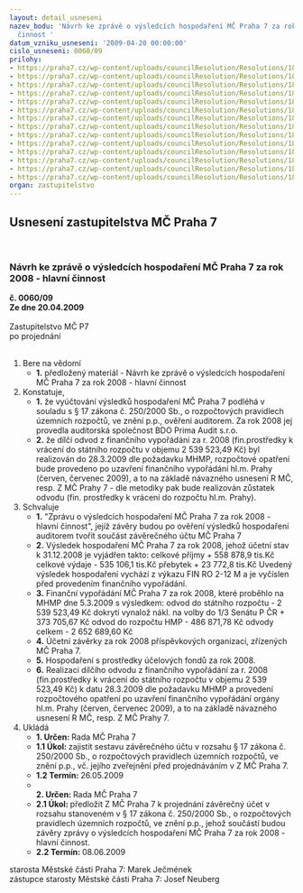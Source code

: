 ```yaml
---
layout: detail_usneseni
nazev_bodu: 'Návrh ke zprávě o výsledcích hospodaření MČ Praha 7 za rok 2008 - hlavní
  činnost '
datum_vzniku_usneseni: '2009-04-20 00:00:00'
cislo_usneseni: 0060/09
prilohy:
- https://praha7.cz/wp-content/uploads/councilResolution/Resolutions/18102/2-09-(1)finvyp2008.doc
- https://praha7.cz/wp-content/uploads/councilResolution/Resolutions/18102/2-09-fin_vyp050309.pdf
- https://praha7.cz/wp-content/uploads/councilResolution/Resolutions/18102/2-09-(2)4q2008rada.doc
- https://praha7.cz/wp-content/uploads/councilResolution/Resolutions/18102/2-09-(3)fondy.doc
- https://praha7.cz/wp-content/uploads/councilResolution/Resolutions/18102/2-09-(4)koment%c3%a1%c5%99_inv_4q_08_rozbor_platn%c3%bd.doc
- https://praha7.cz/wp-content/uploads/councilResolution/Resolutions/18102/2-09-(5)po4qhv.doc
- https://praha7.cz/wp-content/uploads/councilResolution/Resolutions/18102/2-09-(6)po4q08_koment_ofi_mimo_o%c5%a1k.doc
- https://praha7.cz/wp-content/uploads/councilResolution/Resolutions/18102/2-09-(7)rozbory_po_m%c5%a1_z%c5%a1_2008.doc
- https://praha7.cz/wp-content/uploads/councilResolution/Resolutions/18102/2-09-(8)po4q08oskstanoviskoofi.doc
- https://praha7.cz/wp-content/uploads/councilResolution/Resolutions/18102/2-09-(9.1)bilance120813jet%c3%ad.xls
- https://praha7.cz/wp-content/uploads/councilResolution/Resolutions/18102/2-09-(9.2)v%c3%bddaje120813jet%c3%ad.xls
- https://praha7.cz/wp-content/uploads/councilResolution/Resolutions/18102/2-09-(9.3)p%c5%99%c3%adjmy120813jet%c3%ad.xls
- https://praha7.cz/wp-content/uploads/councilResolution/Resolutions/18102/2-09-(9.4)investice_4q_08_rozbor_rada.xls
- https://praha7.cz/wp-content/uploads/councilResolution/Resolutions/18102/2-09-usneseni0308_09r.doc
organ: zastupitelstvo
---
```

<div id="ucUsn_pList" class="usn">
	<span><h2>Usnesení zastupitelstva MČ Praha 7 </h2>
<br></span><div class="standBody">
<span><h3>Návrh ke zprávě o výsledcích hospodaření MČ Praha 7 za rok 2008 - hlavní činnost </h3></span><div class="center">
		<strong>č. 0060/09</strong><br>
	</div>
<div class="center">
		<strong>Ze dne 20.04.2009</strong><br><br>
	</div>Zastupitelstvo MČ P7<br> po projednání<br><br><ol>
<li>Bere na vědomí<ul><li>
<strong>1.</strong> předložený materiál - Návrh ke zprávě o výsledcích hospodaření MČ Praha 7 za rok 2008 - hlavní činnost </li></ul>
</li>
<li>Konstatuje,<ul>
<li>
<strong>1.</strong> že vyúčtování výsledků hospodaření MČ Praha 7 podléhá v souladu s § 17 zákona č. 250/2000 Sb., o rozpočtových pravidlech územních rozpočtů, ve znění p.p., ověření auditorem. Za rok 2008 jej provedla auditorská společnost  BDO Prima Audit s.r.o.</li>
<li>
<strong>2.</strong> že dílčí odvod z finančního vypořádání za r. 2008 (fin.prostředky k vrácení do státního rozpočtu v objemu 2 539 523,49 Kč) byl realizován do 28.3.2009 dle požadavku MHMP, rozpočtové opatření bude provedeno po  uzavření finančního vypořádání hl.m. Prahy  (červen, červenec 2009), a to na základě návazného usnesení R MČ,  resp. Z MČ Prahy 7 - dle metodiky pak bude realizován zůstatek odvodu (fin. prostředky k vrácení do rozpočtu hl.m. Prahy).</li>
</ul>
</li>
<li>Schvaluje<ul>
<li>
<strong>1.</strong> "Zprávu o výsledcích hospodaření MČ Praha 7 za rok 2008 - hlavní činnost", jejíž závěry budou po ověření výsledků hospodaření auditorem tvořit součást závěrečného účtu MČ Praha 7</li>
<li>
<strong>2.</strong> Výsledek hospodaření MČ Praha 7 za rok 2008, jehož  účetní stav k 31.12.2008 je vyjádřen takto:                                                                                                         celkové příjmy       	+    558 878,9 tis.Kč                                                                 celkové výdaje       	-     535 106,1 tis.Kč                                                                 přebytek	                        +      23 772,8 tis.Kč                                                          Uvedený výsledek hospodaření vychází z výkazu FIN RO 2-12 M a je vyčíslen před provedením finančního vypořádání.</li>
<li>
<strong>3.</strong> Finanční vypořádání MČ Praha 7 za rok 2008, které  proběhlo na MHMP dne 5.3.2009  s výsledkem:                                                                                      odvod do státního rozpočtu				- 2 539 523,49 Kč     dokrytí vynalož nákl. na volby do 1/3 Senátu P ČR     +    373 705,67 Kč                      odvod do rozpočtu HMP					-    486 871,78 Kč               odvody celkem                                                               - 2 652 689,60 Kč</li>
<li>
<strong>4.</strong> Účetní závěrky za rok 2008 příspěvkových organizací,  zřízených MČ Praha 7.</li>
<li>
<strong>5.</strong> Hospodaření s prostředky účelových fondů za rok 2008. </li>
<li>
<strong>6.</strong> Realizaci dílčího odvodu z finančního vypořádání za r. 2008 (fin.prostředky k vrácení do státního rozpočtu v objemu 2 539 523,49 Kč)  k datu  28.3.2009 dle požadavku MHMP a provedení  rozpočtového  opatření  po  uzavření finančního vypořádání orgány hl.m. Prahy  (červen, červenec 2009), a to na základě návazného usnesení R MČ,  resp. Z MČ Prahy 7.</li>
</ul>
</li>
<li>Ukládá<ul>
<li>
<strong>1. Určen: </strong>Rada MČ Praha 7</li>
<li>
<strong>1.1 Úkol: </strong>zajistit sestavu závěrečného účtu v rozsahu § 17 zákona č. 250/2000 Sb., o rozpočtových pravidlech územních rozpočtů,  ve znění p.p., vč. jejího zveřejnění před projednáváním v Z MČ Praha 7.</li>
<li>
<strong>1.2 Termín: </strong>26.05.2009</li>
<li>
<strong><br>2. Určen: </strong>Rada MČ Praha 7</li>
<li>
<strong>2.1 Úkol: </strong>předložit Z MČ Praha 7 k projednání závěrečný účet v rozsahu stanoveném v § 17 zákona č. 250/2000 Sb., o rozpočtových pravidlech územních rozpočtů, ve znění p.p., jehož součástí budou závěry zprávy o výsledcích hospodaření MČ Praha 7 za rok 2008 - hlavní činnost.</li>
<li>
<strong>2.2 Termín: </strong>08.06.2009</li>
</ul>
</li>
</ol>starosta Městské části Praha 7: Marek Ječmének<br>zástupce starosty Městské části Praha 7: Josef Neuberg
</div>
</div>